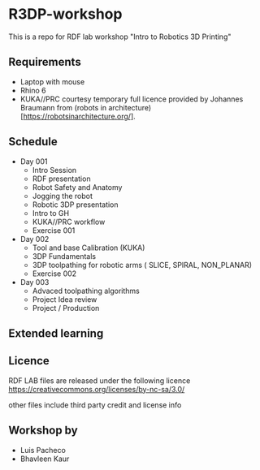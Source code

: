 # R3DP-workshop

This is a repo for RDF lab workshop "Intro to Robotics 3D Printing"

## Requirements

- Laptop with mouse
- Rhino 6 
- KUKA//PRC courtesy temporary full licence provided by Johannes Braumann from (robots in architecture)[https://robotsinarchitecture.org/]. 

## Schedule

- Day 001
  - Intro Session
  - RDF presentation
  - Robot Safety and Anatomy
  - Jogging the robot
  - Robotic 3DP presentation
  - Intro to GH
  - KUKA//PRC workflow
  - Exercise 001
- Day 002
  - Tool and base Calibration (KUKA)
  - 3DP Fundamentals
  - 3DP toolpathing for robotic arms ( SLICE, SPIRAL, NON_PLANAR)
  - Exercise 002
- Day 003
  - Advaced toolpathing algorithms 
  - Project Idea review
  - Project / Production

## Extended learning

## Licence
RDF LAB files are released under the following licence
https://creativecommons.org/licenses/by-nc-sa/3.0/ 

other files include third party credit and license info

## Workshop by

- Luis Pacheco 
- Bhavleen Kaur



